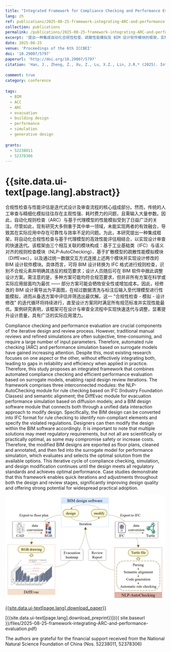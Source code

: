 ```yaml
---
title: "Integrated Framework for Compliance Checking and Performance Evaluation in Building Design"
lang: zh
ref: publications/2025-08-25-framework-integrating-ARC-and-performance-evaluation
collection: publications
permalink: /publications/2025-08-25-framework-integrating-ARC-and-performance-evaluation
excerpt: '提出一种集成自动化合规性检查、疏散性能模拟及 BIM 设计软件模块的框架，实现了合规检查、模拟分析、设计修改全流程的高效迭代循环，案例表明其可显著提升设计质量且具有广泛应用潜力'
date: 2025-08-25
venue: 'Proceedings of the 6th ICCBEI'
doi: '10.29007/5797'
paperurl: 'http://doi.org/10.29007/5797'
citation: 'Han, J., Zheng, Z., Xu, Z., Lu, X.Z., Lin, J.R.* (2025). Integrated Framework for Compliance Checking and Performance Evaluation in Building Design. <i>Proceedings of The Sixth International Conference on Civil and Building Engineering Informatics</i>, 22, 804-816. Hong Kong. doi: 10.29007/5797'

comment: true
category: conference

tags: 
  - BIM
  - ACC
  - ARC
  - evacuation
  - building design
  - performance
  - simulation
  - generative design

grants:
  - 52238011
  - 52378306
---
```


{{site.data.ui-text[page.lang].abstract}}
====

合规性检查与性能评估是迭代式设计及审查流程的核心组成部分。然而，传统的人工审查与精细化模拟往往存在主观性强、耗时费力的问题，且需输入大量参数。因此，自动化规则检查（ARC）与基于代理模型的性能模拟受到了日益广泛的关注。尽管如此，现有研究大多侧重于其中单一领域，未能实现两者的有效融合，导致其在实际应用中存在可靠性与效率不足的问题。为此，本研究提出一种集成框架，将自动化合规性检查与基于代理模型的高效性能评估相结合，以实现设计审查的快速迭代。该框架由三个相互关联的模块构成：基于工业基础类（IFC）与语义对齐的规则检查模块（NLP-AutoChecking）、基于扩散模型的疏散性能模拟模块（DiffEvac），以及通过统一数据交互方式连接上述两个模块并实现设计修改的 BIM 设计软件模块。具体而言，可将 BIM 设计转换为 IFC 格式进行规则检查，识别不合规元素并明确其违反的规范要求；设计人员随后可在 BIM 软件中据此调整设计方案。需注意的是，多种方案可能均符合规范要求，但并非所有方案在科学或实际应用层面均为最优 —— 部分方案可能会牺牲安全性或增加成本。因此，经修改的 BIM 设计需导出为平面图，在经过数据清洗与标注后输入至代理模型进行性能模拟，进而从备选方案中评估并筛选出最优解。这一 "合规性检查 - 模拟 - 设计修改" 的迭代循环将持续进行，直至设计方案同时满足所有规范标准并实现性能最优。案例研究表明，该框架可在设计与审查全流程中实现快速迭代与调整，显著提升设计质量，具有广泛的实际应用潜力。

Compliance checking and performance evaluation are crucial components of the iterative design and review process. However, traditional manual reviews and refined simulations are often subjective, time-consuming, and require a large number of input parameters. Therefore, automated rule checking (ARC) and performance simulation based on surrogate models have gained increasing attention. Despite this, most existing research focuses on one aspect or the other, without effectively integrating both, leading to gaps in reliability and efficiency when applied in practice. Therefore, this study proposes an integrated framework that combines automated compliance checking and efficient performance evaluation based on surrogate models, enabling rapid design review iterations. The framework comprises three interconnected modules: the NLP-AutoChecking module for rule checking based on IFC (Industry Foundation Classes) and semantic alignment; the DiffEvac module for evacuation performance simulation based on diffusion models; and a BIM design software module that connects both through a unified data interaction approach to modify design. Specifically, the BIM design can be converted into IFC format for rule checking to identify non-compliant elements and specify the violated regulations. Designers can then modify the design within the BIM software accordingly. It is important to note that multiple solutions may meet regulatory requirements, but not all are scientifically or practically optimal, as some may compromise safety or increase costs. Therefore, the modified BIM designs are exported as floor plans, cleaned and annotated, and then fed into the surrogate model for performance simulation, which evaluates and selects the optimal solution from the available options. This iterative cycle of compliance checking, simulation, and design modification continues until the design meets all regulatory standards and achieves optimal performance. Case studies demonstrate that this framework enables quick iterations and adjustments throughout both the design and review stages, significantly improving design quality and offering strong potential for widespread practical adoption.

![graphical abstract](/images/2025-08-25-framework-integrating-ARC-and-performance-evaluation-ga.jpg)

[{{site.data.ui-text[page.lang].download_paper}}]({{page.paperurl}})

[{{site.data.ui-text[page.lang].download_preprint}}]({{ site.baseurl }}/files/2025-08-25-framework-integrating-ARC-and-performance-evaluation.pdf)

The authors are grateful for the financial support received from the National Natural Science Foundation of China (Nos. 52238011, 52378306)